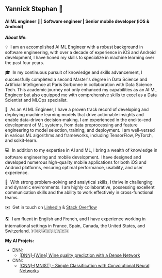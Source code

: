 ## Yannick Stephan 👋
#### AI ML engineer 🚀 | Software engineer | Senior mobile developer (iOS & Android)

<b>*About Me*:</b>

💡 &nbsp;I am an accomplished AI ML Engineer with a robust background in software engineering, with over a decade of experience in iOS and Android development, I have honed my skills to specialize in machine learning over the past four years.

🎓 &nbsp;In my continuous pursuit of knowledge and skills advancement, I successfully completed a second Master's degree in Data Science and Artificial Intelligence at Paris Sorbonne in collaboration with Data Science Tech. This academic journey not only enhanced my capabilities as an AI ML Engineer but also equipped me with comprehensive skills to excel as a Data Scientist and MLOps specialist.

🔬 &nbsp;As an AI ML Engineer, I have a proven track record of developing and deploying machine learning models that drive actionable insights and enable data-driven decision-making. I am experienced in the end-to-end development of ML systems, from data preprocessing and feature engineering to model selection, training, and deployment. I am well-versed in various ML algorithms and frameworks, including TensorFlow, PyTorch, and scikit-learn.

💻 &nbsp;In addition to my expertise in AI and ML, I bring a wealth of knowledge in software engineering and mobile development. I have designed and developed numerous high-quality mobile applications for both iOS and Android platforms, ensuring optimal performance, usability, and user experience.

🌟 &nbsp;With strong problem-solving and analytical skills, I thrive in challenging and dynamic environments. I am highly collaborative, possessing excellent communication skills and the ability to work effectively in cross-functional teams.

✉️ &nbsp;Get in touch on [LinkedIn](https://www.linkedin.com/in/yannick-stephan/) & [Stack Overflow](https://stackoverflow.com/users/3765457/yannsteph) 

🌎 &nbsp;I am fluent in English and French, and I have experience working in international settings in France, Spain, Canada, the United States, and Switzerland.
🇫🇷🇨🇦🇺🇸🇪🇸🇨🇭


**My AI Projets:**

- DNN:
  - [[DNN]-[Wine] Wine quality prediction with a Dense Network](https://www.kaggle.com/yannicksteph/dnn-wine-wine-quality-prediction-with-dnn) 
- CNN:
  - [[CNN]-[MNIST] - Simple Classification with Convolutional Neural Networks](https://www.kaggle.com/yannicksteph/cnn-mnist-simple-classification-with-cnn/) 
